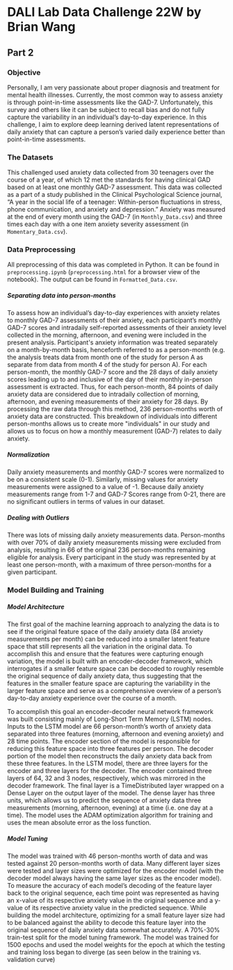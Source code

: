 # DALI Lab Data Challenge 22W by Brian Wang

## Part 2 

### Objective 
Personally, I am very passionate about proper diagnosis and treatment for mental health illnesses. Currently, the most common way to assess anxiety is through point-in-time assessments like the GAD-7. Unfortunately, this survey and others like it can be subject to recall bias and do not fully capture the variability in an individual’s day-to-day experience. In this challenge, I aim to explore deep learning derived latent representations of daily anxiety that can capture a person’s varied daily experience better than point-in-time assessments. 

### The Datasets
This challenged used anxiety data collected from 30 teenagers over the course of a year, of which 12 met the standards for having clinical GAD based on at least one monthly GAD-7 assessment. This data was collected as a part of a study published in the Clinical Psychological Science journal, “A year in the social life of a teenager: Within-person fluctuations in stress, phone communication, and anxiety and depression.” Anxiety was measured at the end of every month using the GAD-7 (in `Monthly_Data.csv`) and three times each day with a one item anxiety severity assessment (in `Momentary_Data.csv`).

### Data Preprocessing 
All preprocessing of this data was completed in Python. It can be found in `preprocessing.ipynb` (`preprocessing.html` for a browser view of the notebook). The output can be found in `Formatted_Data.csv`. 

##### Separating data into person-months
To assess how an individual’s day-to-day experiences with anxiety relates to monthly GAD-7 assessments of their anxiety, each participant’s monthly GAD-7 scores and intradaily self-reported assessments of their anxiety level collected in the morning, afternoon, and evening were included in the present analysis. Participant's anxiety information was treated separately on a month-by-month basis, henceforth referred to as a person-month (e.g. the analysis treats data from month one of the study for person A as separate from data from month 4 of the study for person A). For each person-month, the monthly GAD-7 score and the 28 days of daily anxiety scores leading up to and inclusive of the day of their monthly in-person assessment is extracted. Thus, for each person-month, 84 points of daily anxiety data are considered due to intradaily collection of morning, afternoon, and evening measurements of their anxiety for 28 days. By processing the raw data through this method, 236 person-months worth of anxiety data are constructed. This breakdown of individuals into different person-months allows us to create more "individuals" in our study and allows us to focus on how a monthly measurement (GAD-7) relates to daily anxiety. 

##### Normalization
Daily anxiety measurements and monthly GAD-7 scores were normalized to be on a consistent scale (0-1). Similarly, missing values for anxiety measurements were assigned to a value of -1. Because daily anxiety measurements range from 1-7 and GAD-7 Scores range from 0-21, there are no significant outliers in terms of values in our dataset. 

##### Dealing with Outliers 
There was lots of missing daily anxiety measurements data. Person-months with over 70% of daily anxiety measurements missing were excluded from analysis, resulting in 66 of the original 236 person-months remaining eligible for analysis. Every participant in the study was represented by at least one person-month, with a maximum of three person-months for a given participant. 

### Model Building and Training 

##### Model Architecture 
The first goal of the machine learning approach to analyzing the data is to see if the original feature space of the daily anxiety data (84 anxiety measurements per month) can be reduced into a smaller latent feature space that still represents all the variation in the original data. To accomplish this and ensure that the features were capturing enough variation, the model is built with an encoder-decoder framework, which interrogates if a smaller feature space can be decoded to roughly resemble the original sequence of daily anxiety data, thus suggesting that the features in the smaller feature space are capturing the variability in the larger feature space and serve as a comprehensive overview of a person’s day-to-day anxiety experience over the course of a month. 

To accomplish this goal an encoder-decoder neural network framework was built consisting mainly of Long-Short Term Memory (LSTM) nodes. Inputs to the LSTM model are 66 person-month’s worth of anxiety data separated into three features (morning, afternoon and evening anxiety) and 28 time points. The encoder section of the model is responsible for reducing this feature space into three features per person. The decoder portion of the model then reconstructs the daily anxiety data back from these three features. In the LSTM model, there are three layers for the encoder and three layers for the decoder. The encoder contained three layers of 64, 32 and 3 nodes, respectively, which was mirrored in the decoder framework. The final layer is a TimeDistributed layer wrapped on a Dense Layer on the output layer of the model. The dense layer has three units, which allows us to predict the sequence of anxiety data three measurements (morning, afternoon, evening) at a time (i.e. one day at a time). The model uses the ADAM optimization algorithm for training and uses the mean absolute error as the loss function. 

##### Model Tuning 
The model was trained with 46 person-months worth of data and was tested against 20 person-months worth of data. 
Many different layer sizes were tested and layer sizes were optimized for the encoder model (with the decoder model always having the same layer sizes as the encoder model). To measure the accuracy of each model’s decoding of the feature layer back to the original sequence, each time point was represented as having an x-value of its respective anxiety value in the original sequence and a y-value of its respective anxiety value in the predicted sequence. While building the model architecture, optimizing for a small feature layer size had to be balanced against the ability to decode this feature layer into the original sequence of daily anxiety data somewhat accurately. 
A 70%-30% train-test split for the model tuning framework. The model was trained for 1500 epochs and used the model weights for the epoch at which the testing and training loss began to diverge (as seen below in the training vs. validation curve) 






